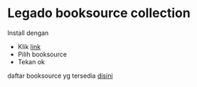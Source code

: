 # Legado booksource collection
Install dengan

- Klik [link](https://intradeus.github.io/http-protocol-redirector?r=legado://import/bookSource?src=https://raw.githubusercontent.com/rektpartyaftermath/Legado-booksource-collection/main/AllBooksource.json)
- Pilih booksource
- Tekan ok

daftar booksource yg tersedia [disini](List.md)
